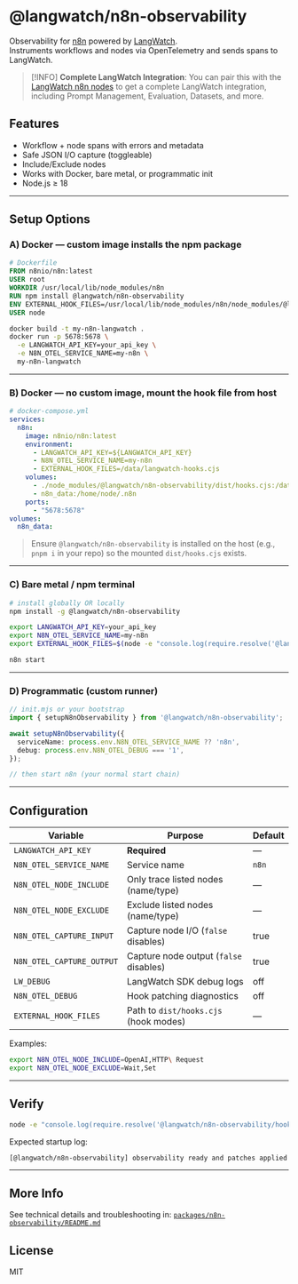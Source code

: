 # @langwatch/n8n-observability

Observability for [n8n](https://n8n.io) powered by [LangWatch](https://langwatch.ai).  
Instruments workflows and nodes via OpenTelemetry and sends spans to LangWatch.

> [!INFO]
> **Complete LangWatch Integration**: You can pair this with the [LangWatch n8n nodes](https://github.com/langwatch/n8n-nodes-langwatch) to get a complete LangWatch integration, including Prompt Management, Evaluation, Datasets, and more.

## Features
- Workflow + node spans with errors and metadata
- Safe JSON I/O capture (toggleable)
- Include/Exclude nodes
- Works with Docker, bare metal, or programmatic init
- Node.js ≥ 18

---

## Setup Options

### A) Docker — **custom image installs the npm package**
```dockerfile
# Dockerfile
FROM n8nio/n8n:latest
USER root
WORKDIR /usr/local/lib/node_modules/n8n
RUN npm install @langwatch/n8n-observability
ENV EXTERNAL_HOOK_FILES=/usr/local/lib/node_modules/n8n/node_modules/@langwatch/n8n-observability/dist/hooks.cjs
USER node
```

```bash
docker build -t my-n8n-langwatch .
docker run -p 5678:5678 \
  -e LANGWATCH_API_KEY=your_api_key \
  -e N8N_OTEL_SERVICE_NAME=my-n8n \
  my-n8n-langwatch
```

---

### B) Docker — **no custom image**, mount the hook file from host
```yaml
# docker-compose.yml
services:
  n8n:
    image: n8nio/n8n:latest
    environment:
      - LANGWATCH_API_KEY=${LANGWATCH_API_KEY}
      - N8N_OTEL_SERVICE_NAME=my-n8n
      - EXTERNAL_HOOK_FILES=/data/langwatch-hooks.cjs
    volumes:
      - ./node_modules/@langwatch/n8n-observability/dist/hooks.cjs:/data/langwatch-hooks.cjs:ro
      - n8n_data:/home/node/.n8n
    ports:
      - "5678:5678"
volumes:
  n8n_data:
```

> Ensure `@langwatch/n8n-observability` is installed on the host (e.g., `pnpm i` in your repo) so the mounted `dist/hooks.cjs` exists.

---

### C) Bare metal / npm terminal
```bash
# install globally OR locally
npm install -g @langwatch/n8n-observability

export LANGWATCH_API_KEY=your_api_key
export N8N_OTEL_SERVICE_NAME=my-n8n
export EXTERNAL_HOOK_FILES=$(node -e "console.log(require.resolve('@langwatch/n8n-observability/hooks'))")

n8n start
```

---

### D) Programmatic (custom runner)
```ts
// init.mjs or your bootstrap
import { setupN8nObservability } from '@langwatch/n8n-observability';

await setupN8nObservability({
  serviceName: process.env.N8N_OTEL_SERVICE_NAME ?? 'n8n',
  debug: process.env.N8N_OTEL_DEBUG === '1',
});

// then start n8n (your normal start chain)
```

---

## Configuration

| Variable                  | Purpose                                | Default |
| ------------------------- | -------------------------------------- | ------- |
| `LANGWATCH_API_KEY`       | **Required**                           | —       |
| `N8N_OTEL_SERVICE_NAME`   | Service name                           | `n8n`   |
| `N8N_OTEL_NODE_INCLUDE`   | Only trace listed nodes (name/type)    | —       |
| `N8N_OTEL_NODE_EXCLUDE`   | Exclude listed nodes (name/type)       | —       |
| `N8N_OTEL_CAPTURE_INPUT`  | Capture node I/O (`false` disables)    | true    |
| `N8N_OTEL_CAPTURE_OUTPUT` | Capture node output (`false` disables) | true    |
| `LW_DEBUG`                | LangWatch SDK debug logs               | off     |
| `N8N_OTEL_DEBUG`          | Hook patching diagnostics              | off     |
| `EXTERNAL_HOOK_FILES`     | Path to `dist/hooks.cjs` (hook modes)  | —       |

Examples:
```bash
export N8N_OTEL_NODE_INCLUDE=OpenAI,HTTP\ Request
export N8N_OTEL_NODE_EXCLUDE=Wait,Set
```

---

## Verify
```bash
node -e "console.log(require.resolve('@langwatch/n8n-observability/hooks'))"
```
Expected startup log:
```text
[@langwatch/n8n-observability] observability ready and patches applied
```

---

## More Info
See technical details and troubleshooting in:
[`packages/n8n-observability/README.md`](./packages/n8n-observability/README.md)

## License
MIT

